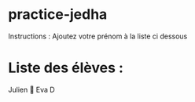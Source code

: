 # practice-jedha
Instructions : Ajoutez votre prénom à la liste ci dessous

# Liste des élèves :
Julien 🦾 
Eva D
